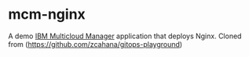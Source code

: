 # mcm-nginx

A demo [IBM Multicloud Manager](https://www.ibm.com/cloud/multicloud-manager) application that deploys Nginx.
Cloned from (https://github.com/zcahana/gitops-playground)